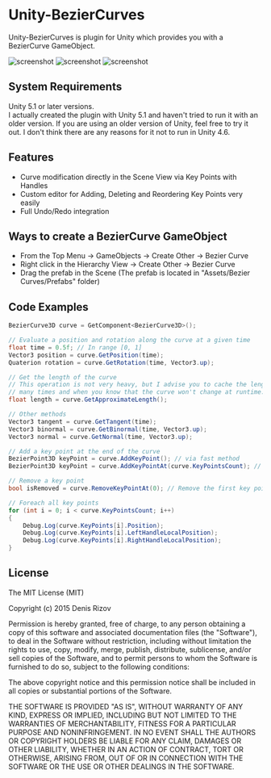 # Unity-BezierCurves

Unity-BezierCurves is plugin for Unity which provides you with a BezierCurve GameObject.

![screenshot](http://40.media.tumblr.com/94e63e523c49c08c02a578690aaddd6d/tumblr_ntyj1xOESx1uf0epoo1_640.png)
![screenshot](https://41.media.tumblr.com/e29ff7bf487e45a0b7883dd51c60a333/tumblr_nxnw8wLhw11uf0epoo1_400.png)
![screenshot](https://40.media.tumblr.com/8a11f2acd01273fecb4cd1d878d20f38/tumblr_nxnwalojTq1uf0epoo1_500.png)

## System Requirements

Unity 5.1 or later versions.<br />
I actually created the plugin with Unity 5.1 and haven't tried to run it with an older version. If you are using an older version of Unity, feel free to try it out. I don't think there are any reasons for it not to run in Unity 4.6.

## Features

- Curve modification directly in the Scene View via Key Points with Handles
- Custom editor for Adding, Deleting and Reordering Key Points very easily
- Full Undo/Redo integration

## Ways to create a BezierCurve GameObject

- From the Top Menu -> GameObjects -> Create Other -> Bezier Curve
- Right click in the Hierarchy View -> Create Other -> Bezier Curve
- Drag the prefab in the Scene (The prefab is located in "Assets/Bezier Curves/Prefabs" folder)

## Code Examples

```C#
BezierCurve3D curve = GetComponent<BezierCurve3D>();

// Evaluate a position and rotation along the curve at a given time
float time = 0.5f; // In range [0, 1]
Vector3 position = curve.GetPosition(time);
Quaterion rotation = curve.GetRotation(time, Vector3.up);

// Get the length of the curve
// This operation is not very heavy, but I advise you to cache the length if you are going to use it
// many times and when you know that the curve won't change at runtime.
float length = curve.GetApproximateLength();

// Other methods
Vector3 tangent = curve.GetTangent(time);
Vector3 binormal = curve.GetBinormal(time, Vector3.up);
Vector3 normal = curve.GetNormal(time, Vector3.up);

// Add a key point at the end of the curve
BezierPoint3D keyPoint = curve.AddKeyPoint(); // via fast method
BezierPoint3D keyPoint = curve.AddKeyPointAt(curve.KeyPointsCount); // via specific index

// Remove a key point
bool isRemoved = curve.RemoveKeyPointAt(0); // Remove the first key point

// Foreach all key points
for (int i = 0; i < curve.KeyPointsCount; i++)
{
    Debug.Log(curve.KeyPoints[i].Position);
    Debug.Log(curve.KeyPoints[i].LeftHandleLocalPosition);
    Debug.Log(curve.KeyPoints[i].RightHandleLocalPosition);
}
```

## License

The MIT License (MIT)

Copyright (c) 2015 Denis Rizov

Permission is hereby granted, free of charge, to any person obtaining a copy
of this software and associated documentation files (the "Software"), to deal
in the Software without restriction, including without limitation the rights
to use, copy, modify, merge, publish, distribute, sublicense, and/or sell
copies of the Software, and to permit persons to whom the Software is
furnished to do so, subject to the following conditions:

The above copyright notice and this permission notice shall be included in all
copies or substantial portions of the Software.

THE SOFTWARE IS PROVIDED "AS IS", WITHOUT WARRANTY OF ANY KIND, EXPRESS OR
IMPLIED, INCLUDING BUT NOT LIMITED TO THE WARRANTIES OF MERCHANTABILITY,
FITNESS FOR A PARTICULAR PURPOSE AND NONINFRINGEMENT. IN NO EVENT SHALL THE
AUTHORS OR COPYRIGHT HOLDERS BE LIABLE FOR ANY CLAIM, DAMAGES OR OTHER
LIABILITY, WHETHER IN AN ACTION OF CONTRACT, TORT OR OTHERWISE, ARISING FROM,
OUT OF OR IN CONNECTION WITH THE SOFTWARE OR THE USE OR OTHER DEALINGS IN THE
SOFTWARE.
